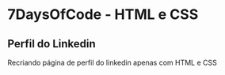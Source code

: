 # 7DaysOfCode - HTML e CSS

## Perfil do Linkedin
Recriando página de perfil do linkedin apenas com HTML e CSS
